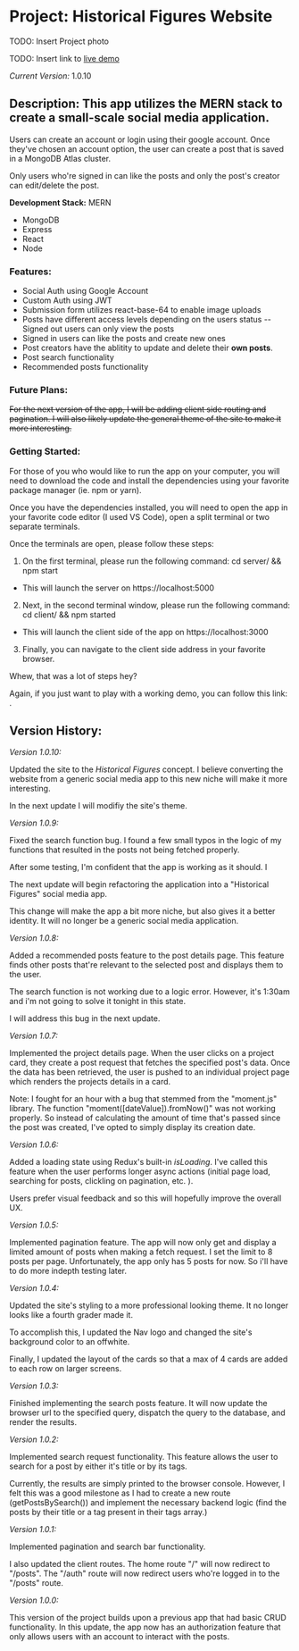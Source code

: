 # Project: Historical Figures Website

TODO: Insert Project photo

TODO: Insert link to [live demo]()

_Current Version:_ 1.0.10

## Description: This app utilizes the MERN stack to create a small-scale social media application.

Users can create an account or login using their google account. Once they've
chosen an account option, the user can create a post that is saved in a MongoDB
Atlas cluster.

Only users who're signed in can like the posts and only the post's creator can
edit/delete the post.

**Development Stack:** MERN

- MongoDB
- Express
- React
- Node

### Features:

- Social Auth using Google Account
- Custom Auth using JWT
- Submission form utilizes react-base-64 to enable image uploads
- Posts have different access levels depending on the users status -- Signed out
  users can only view the posts
- Signed in users can like the posts and create new ones
- Post creators have the ablitity to update and delete their **own posts**.
- Post search functionality
- Recommended posts functionality

### Future Plans:

~~For the next version of the app, I will be adding client side routing and
pagination. I will also likely update the general theme of the site to make it
more interesting.~~

### Getting Started:

For those of you who would like to run the app on your computer, you will need
to download the code and install the dependencies using your favorite package
manager (ie. npm or yarn).

Once you have the dependencies installed, you will need to open the app in your
favorite code editor (I used VS Code), open a split terminal or two separate
terminals.

Once the terminals are open, please follow these steps:

1. On the first terminal, please run the following command: cd server/ && npm
   start

- This will launch the server on https://localhost:5000

2. Next, in the second terminal window, please run the following command: cd
   client/ && npm started

- This will launch the client side of the app on https://localhost:3000

3. Finally, you can navigate to the client side address in your favorite
   browser.

Whew, that was a lot of steps hey?

Again, if you just want to play with a working demo, you can follow this link:
[]().

## Version History:

_Version 1.0.10:_

Updated the site to the _Historical Figures_ concept. I believe converting the
website from a generic social media app to this new niche will make it more
interesting.

In the next update I will modifiy the site's theme.

_Version 1.0.9:_

Fixed the search function bug. I found a few small typos in the logic of my
functions that resulted in the posts not being fetched properly.

After some testing, I'm confident that the app is working as it should. I

The next update will begin refactoring the application into a "Historical
Figures" social media app.

This change will make the app a bit more niche, but also gives it a better
identity. It will no longer be a generic social media application.

_Version 1.0.8:_

Added a recommended posts feature to the post details page. This feature finds
other posts that're relevant to the selected post and displays them to the user.

The search function is not working due to a logic error. However, it's 1:30am
and i'm not going to solve it tonight in this state.

I will address this bug in the next update.

_Version 1.0.7:_

Implemented the project details page. When the user clicks on a project card,
they create a post request that fetches the specified post's data. Once the data
has been retrieved, the user is pushed to an individual project page which
renders the projects details in a card.

Note: I fought for an hour with a bug that stemmed from the "moment.js" library.
The function "moment([dateValue]).fromNow()" was not working properly. So
instead of calculating the amount of time that's passed since the post was
created, I've opted to simply display its creation date.

_Version 1.0.6:_

Added a loading state using Redux's built-in _isLoading_. I've called this
feature when the user performs longer async actions (initial page load,
searching for posts, clickling on pagination, etc. ).

Users prefer visual feedback and so this will hopefully improve the overall UX.

_Version 1.0.5:_

Implemented pagination feature. The app will now only get and display a limited
amount of posts when making a fetch request. I set the limit to 8 posts per
page. Unfortunately, the app only has 5 posts for now. So i'll have to do more
indepth testing later.

_Version 1.0.4:_

Updated the site's styling to a more professional looking theme. It no longer
looks like a fourth grader made it.

To accomplish this, I updated the Nav logo and changed the site's background
color to an offwhite.

Finally, I updated the layout of the cards so that a max of 4 cards are added to
each row on larger screens.

_Version 1.0.3:_

Finished implementing the search posts feature. It will now update the browser
url to the specified query, dispatch the query to the database, and render the
results.

_Version 1.0.2:_

Implemented search request functionality. This feature allows the user to search
for a post by either it's title or by its tags.

Currently, the results are simply printed to the browser console. However, I
felt this was a good milestone as I had to create a new route
(getPostsBySearch()) and implement the necessary backend logic (find the posts
by their title or a tag present in their tags array.)

_Version 1.0.1:_

Implemented pagination and search bar functionality.

I also updated the client routes. The home route "/" will now redirect to
"/posts". The "/auth" route will now redirect users who're logged in to the
"/posts" route.

_Version 1.0.0:_

This version of the project builds upon a previous app that had basic CRUD
functionality. In this update, the app now has an authorization feature that
only allows users with an account to interact with the posts.
